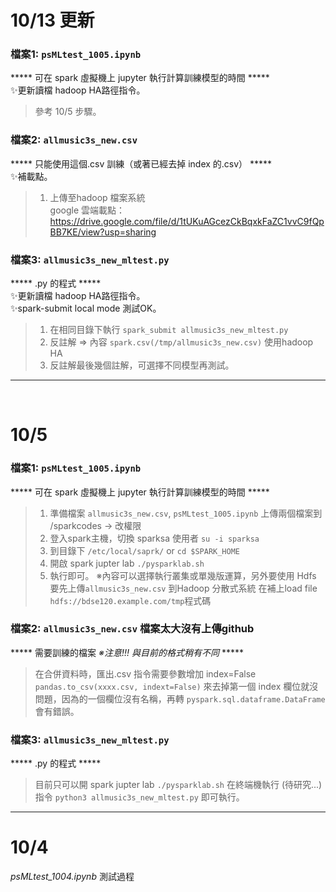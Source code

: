 # 10/13 更新
  ### 檔案1: `psMLtest_1005.ipynb` 
  ***** 可在 spark 虛擬機上 jupyter 執行計算訓練模型的時間 *****<br>
  ✨更新讀檔 hadoop HA路徑指令。
  >參考 10/5 步驟。
  
  ### 檔案2: `allmusic3s_new.csv`  
  ***** 只能使用這個.csv 訓練（或著已經去掉 index 的.csv） *****<br>
  ✨補載點。<br>
  >1. 上傳至hadoop 檔案系統<br>
  google 雲端載點： https://drive.google.com/file/d/1tUKuAGcezCkBqxkFaZC1vvC9fQpBB7KE/view?usp=sharing
  
  ### 檔案3: `allmusic3s_new_mltest.py` 
  ***** .py 的程式 *****<br>
  ✨更新讀檔 hadoop HA路徑指令。<br>
  ✨spark-submit local mode 測試OK。<br>
  
  >1. 在相同目錄下執行 `spark_submit allmusic3s_new_mltest.py`
  >2. 反註解 => 內容 `spark.csv(/tmp/allmusic3s_new.csv)` 使用hadoop HA
  >2. 反註解最後幾個註解，可選擇不同模型再測試。
  
  ***
<br>

# 10/5  
  ### 檔案1: `psMLtest_1005.ipynb`
  ***** 可在 spark 虛擬機上 jupyter 執行計算訓練模型的時間 *****
  >1. 準備檔案 `allmusic3s_new.csv`, `psMLtest_1005.ipynb` 上傳兩個檔案到 /sparkcodes -> 改權限
  >2. 登入spark主機，切換 sparksa 使用者 `su -i sparksa`
  >3. 到目錄下 `/etc/local/saprk/` or `cd $SPARK_HOME`
  >4. 開啟 spark jupter lab `./pysparklab.sh`
  >5. 執行即可。
  >※內容可以選擇執行叢集或單幾版運算，另外要使用 Hdfs 要先上傳`allmusic3s_new.csv` 到Hadoop 分散式系統
  >在補上load file `hdfs://bdse120.example.com/tmp`程式碼
 
  ### 檔案2: `allmusic3s_new.csv` 檔案太大沒有上傳github
  ***** 需要訓練的檔案  _※注意!!! 與目前的格式稍有不同_ *****
  >在合併資料時，匯出.csv 指令需要參數增加 index=False `pandas.to_csv(xxxx.csv, indext=False)`
  >來去掉第一個 index 欄位就沒問題，因為的一個欄位沒有名稱，再轉 `pyspark.sql.dataframe.DataFrame`會有錯誤。
  
  ### 檔案3: `allmusic3s_new_mltest.py` 
  ***** .py 的程式 *****
  > 目前只可以開 spark jupter lab `./pysparklab.sh` 在終端機執行 (待研究...)
  > 指令 `python3 allmusic3s_new_mltest.py` 即可執行。
***

# 10/4 
_psMLtest_1004.ipynb_ 測試過程

